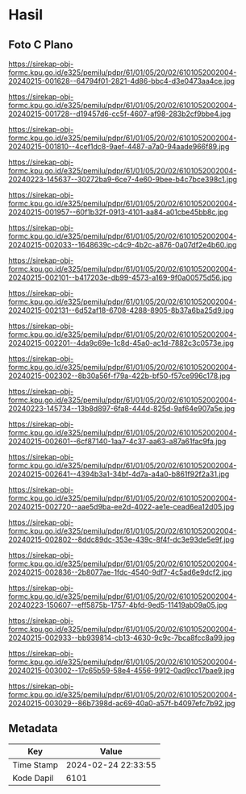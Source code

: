 # Hasil

## Foto C Plano

https://sirekap-obj-formc.kpu.go.id/e325/pemilu/pdpr/61/01/05/20/02/6101052002004-20240215-001628--64794f01-2821-4d86-bbc4-d3e0473aa4ce.jpg

https://sirekap-obj-formc.kpu.go.id/e325/pemilu/pdpr/61/01/05/20/02/6101052002004-20240215-001728--d19457d6-cc5f-4607-af98-283b2cf9bbe4.jpg

https://sirekap-obj-formc.kpu.go.id/e325/pemilu/pdpr/61/01/05/20/02/6101052002004-20240215-001810--4cef1dc8-9aef-4487-a7a0-94aade966f89.jpg

https://sirekap-obj-formc.kpu.go.id/e325/pemilu/pdpr/61/01/05/20/02/6101052002004-20240223-145637--30272ba9-6ce7-4e60-9bee-b4c7bce398c1.jpg

https://sirekap-obj-formc.kpu.go.id/e325/pemilu/pdpr/61/01/05/20/02/6101052002004-20240215-001957--60f1b32f-0913-4101-aa84-a01cbe45bb8c.jpg

https://sirekap-obj-formc.kpu.go.id/e325/pemilu/pdpr/61/01/05/20/02/6101052002004-20240215-002033--1648639c-c4c9-4b2c-a876-0a07df2e4b60.jpg

https://sirekap-obj-formc.kpu.go.id/e325/pemilu/pdpr/61/01/05/20/02/6101052002004-20240215-002101--b417203e-db99-4573-a169-9f0a00575d56.jpg

https://sirekap-obj-formc.kpu.go.id/e325/pemilu/pdpr/61/01/05/20/02/6101052002004-20240215-002131--6d52af18-6708-4288-8905-8b37a6ba25d9.jpg

https://sirekap-obj-formc.kpu.go.id/e325/pemilu/pdpr/61/01/05/20/02/6101052002004-20240215-002201--4da9c69e-1c8d-45a0-ac1d-7882c3c0573e.jpg

https://sirekap-obj-formc.kpu.go.id/e325/pemilu/pdpr/61/01/05/20/02/6101052002004-20240215-002302--8b30a56f-f79a-422b-bf50-f57ce996c178.jpg

https://sirekap-obj-formc.kpu.go.id/e325/pemilu/pdpr/61/01/05/20/02/6101052002004-20240223-145734--13b8d897-6fa8-444d-825d-9af64e907a5e.jpg

https://sirekap-obj-formc.kpu.go.id/e325/pemilu/pdpr/61/01/05/20/02/6101052002004-20240215-002601--6cf87140-1aa7-4c37-aa63-a87a61fac9fa.jpg

https://sirekap-obj-formc.kpu.go.id/e325/pemilu/pdpr/61/01/05/20/02/6101052002004-20240215-002641--4394b3a1-34bf-4d7a-a4a0-b861f92f2a31.jpg

https://sirekap-obj-formc.kpu.go.id/e325/pemilu/pdpr/61/01/05/20/02/6101052002004-20240215-002720--aae5d9ba-ee2d-4022-ae1e-cead6ea12d05.jpg

https://sirekap-obj-formc.kpu.go.id/e325/pemilu/pdpr/61/01/05/20/02/6101052002004-20240215-002802--8ddc89dc-353e-439c-8f4f-dc3e93de5e9f.jpg

https://sirekap-obj-formc.kpu.go.id/e325/pemilu/pdpr/61/01/05/20/02/6101052002004-20240215-002836--2b8077ae-1fdc-4540-9df7-4c5ad6e9dcf2.jpg

https://sirekap-obj-formc.kpu.go.id/e325/pemilu/pdpr/61/01/05/20/02/6101052002004-20240223-150607--eff5875b-1757-4bfd-9ed5-11419ab09a05.jpg

https://sirekap-obj-formc.kpu.go.id/e325/pemilu/pdpr/61/01/05/20/02/6101052002004-20240215-002933--bb939814-cb13-4630-9c9c-7bca8fcc8a99.jpg

https://sirekap-obj-formc.kpu.go.id/e325/pemilu/pdpr/61/01/05/20/02/6101052002004-20240215-003002--17c65b59-58e4-4556-9912-0ad9cc17bae9.jpg

https://sirekap-obj-formc.kpu.go.id/e325/pemilu/pdpr/61/01/05/20/02/6101052002004-20240215-003029--86b7398d-ac69-40a0-a57f-b4097efc7b92.jpg


## Metadata

| Key        | Value               |
| ---------- | ------------------- |
| Time Stamp | 2024-02-24 22:33:55 |
| Kode Dapil | 6101                |



